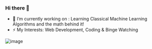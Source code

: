 ### Hi there 👋

- 🔭 I’m currently working on : Learning Classical Machine Learning Algorithms and the math behind it!
- ⚡ My Interests: Web Development, Coding & Binge Watching

![image](https://github-readme-stats.vercel.app/api?username=anand-nakat&show_icons=true&theme=radical)
<!--
**anand-nakat/anand-nakat** is a ✨ _special_ ✨ repository because its `README.md` (this file) appears on your GitHub profile.

Here are some ideas to get you started:


- 🌱 I’m currently learning ...
- 👯 I’m looking to collaborate on ...
- 🤔 I’m looking for help with ...
- 💬 Ask me about ...
- 📫 How to reach me: ...
- 😄 Pronouns: ...
- ⚡ Fun fact: ...
-->
